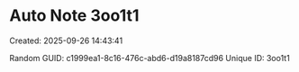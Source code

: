 ﻿# Auto Note 3oo1t1
Created: 2025-09-26 14:43:41

Random GUID: c1999ea1-8c16-476c-abd6-d19a8187cd96
Unique ID: 3oo1t1
